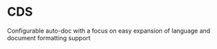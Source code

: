# CDS
Configurable auto-doc with a focus on easy expansion of language and document formatting support
